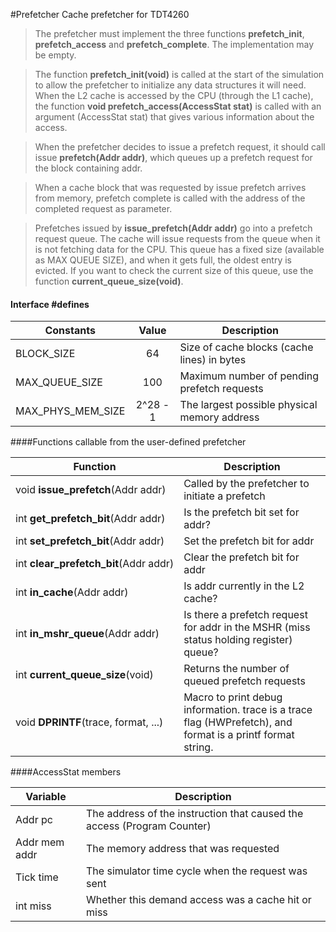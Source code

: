 #Prefetcher
Cache prefetcher for TDT4260

> The prefetcher must implement the three functions **prefetch_init**,
> **prefetch_access** and **prefetch_complete**. The implementation may be empty.

> The function **prefetch_init(void)** is called at the start of the simulation
> to allow the prefetcher to initialize any data structures it will need.
> When the L2 cache is accessed by the CPU (through the L1 cache), the function
> **void prefetch_access(AccessStat stat)** is called with an argument
> (AccessStat stat) that gives various information about the access.

> When the prefetcher decides to issue a prefetch request, it should call
> issue **prefetch(Addr addr)**, which queues up a prefetch request for the
> block containing addr.

> When a cache block that was requested by issue prefetch arrives from
> memory, prefetch complete is called with the address of the completed
> request as parameter.

> Prefetches issued by **issue_prefetch(Addr addr)** go into a prefetch request
> queue. The cache will issue requests from the queue when it is not fetching
> data for the CPU. This queue has a fixed size (available as MAX QUEUE SIZE),
> and when it gets full, the oldest entry is evicted. If you want to check the
> current size of this queue, use the function **current_queue_size(void)**.


#### Interface #defines

| Constants         | Value    | Description                                 |
| ----------------- |:--------:| ------------------------------------------- |
| BLOCK_SIZE        | 64       | Size of cache blocks (cache lines) in bytes |
| MAX_QUEUE_SIZE    | 100      | Maximum number of pending prefetch requests |
| MAX_PHYS_MEM_SIZE | 2^28 - 1 | The largest possible physical memory address|

####Functions callable from the user-defined prefetcher

| Function                                             | Description                                     |
| ---------------------------------------------------- | ----------------------------------------------- |
| void&#160;__issue_prefetch__(Addr&#160;addr)         | Called by the prefetcher to initiate a prefetch |
| int&#160;__get_prefetch_bit__(Addr&#160;addr)        | Is the prefetch bit set for addr?               |
| int&#160;__set_prefetch_bit__(Addr&#160;addr)        | Set the prefetch bit for addr                   |
| int&#160;__clear_prefetch_bit__(Addr&#160;addr)      | Clear the prefetch bit for addr                 |
| int&#160;__in_cache__(Addr&#160;addr)                | Is addr currently in the L2 cache?              |
| int&#160;__in_mshr_queue__(Addr&#160;addr)           | Is there a prefetch request for addr in the MSHR (miss status holding register) queue? |
| int&#160;__current_queue_size__(void)                | Returns the number of queued prefetch requests  |
| void&#160;__DPRINTF__(trace,&#160;format,&#160;...)  | Macro to print debug information. trace is a trace flag (HWPrefetch), and format is a printf format string. |

####AccessStat members

| Variable      | Description                                                             |
| ------------- | ----------------------------------------------------------------------- |
| Addr pc       | The address of the instruction that caused the access (Program Counter) |
| Addr mem addr | The memory address that was requested                                   |
| Tick time     | The simulator time cycle when the request was sent                      |
| int miss      | Whether this demand access was a cache hit or miss                      |
